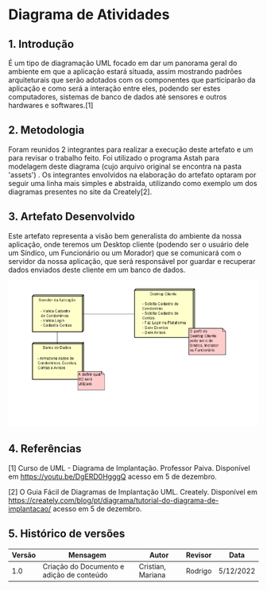 # Diagrama de Atividades

## 1. Introdução
É um tipo de diagramação UML focado em dar um panorama geral do ambiente em que a aplicação estará situada, assim mostrando padrões arquiteturais que serão adotados com os componentes que participarão da aplicação e como será a interação entre eles, podendo ser estes computadores, sistemas de banco de dados até sensores e outros hardwares e softwares.[1]


## 2. Metodologia
Foram reunidos 2 integrantes para realizar a execução deste artefato e um para revisar o trabalho feito. Foi utilizado o programa Astah para modelagem deste diagrama (cujo arquivo original se encontra na pasta 'assets') . Os integrantes envolvidos na elaboração do artefato optaram por seguir uma linha mais simples e abstraída, utilizando como exemplo um dos diagramas presentes no site da Creately[2]. 

## 3. Artefato Desenvolvido
Este artefato representa a visão bem generalista do ambiente da nossa aplicação, onde teremos um Desktop cliente (podendo ser o usuário dele um Síndico, um Funcionário ou um Morador) que se comunicará com o servidor da nossa aplicação, que será responsável por guardar e recuperar dados enviados deste cliente em um banco de dados.


![image](../assets/diagrama_implantacao.png)

## 4. Referências

[1] Curso de UML - Diagrama de Implantação. Professor Paiva. Disponível em <https://youtu.be/DgERD0HgggQ> acesso em 5 de dezembro.

[2] O Guia Fácil de Diagramas de Implantação UML. Creately. Disponível em <https://creately.com/blog/pt/diagrama/tutorial-do-diagrama-de-implantacao/> acesso em 5 de dezembro.

## 5. Histórico de versões
  
| Versão | Mensagem                   | Autor        | Revisor       | Data       |
|--------|----------------------------|--------------|---------------|------------|
| 1.0    | Criação do Documento e adição de conteúdo | Cristian, Mariana | Rodrigo | 5/12/2022 |

